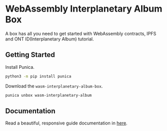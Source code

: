 # WebAssembly Interplanetary Album Box

A box has all you need to get started with WebAssembly contracts, IPFS and ONT ID(Interplanetary Album) tutorial.

## Getting Started

Install Punica.

```bash
python3 -m pip install punica
```

Download the `wasm-interplanetary-album-box`.

```bash
punica unbox wasm-interplanetary-album
```

## Documentation

Read a beautiful, responsive guide documentation in [here](https://punica-box.gitbook.io/docs/wasm-interplanetary-album-box).
